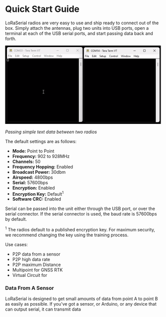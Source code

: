 # Quick Start Guide

LoRaSerial radios are very easy to use and ship ready to connect out of the box. Simply attach the antennas, plug two units into USB ports, open a terminal at each of the USB serial ports, and start passing data back and forth.

![Passing text between two terminals](Original/SparkFun%20LoRaSerial%20-%20P2P%20Serial%20Terminals.gif)

*Passing simple text data between two radios*

The default settings are as follows:

* **Mode:** Point to Point
* **Frequency:** 902 to 928MHz
* **Channels:** 50
* **Frequency Hopping:** Enabled
* **Broadcast Power:** 30dbm
* **Airspeed:** 4800bps
* **Serial:** 57600bps
* **Encryption:** Enabled
* **Encryption Key:** Default<sup>1</sup>
* **Software CRC:** Enabled

Serial can be passed into the unit either through the USB port, or over the serial connector. If the serial connector is used, the baud rate is 57600bps by default.

<sup>1</sup> The radios default to a published encryption key. For maximum security, we recommend changing the key using the training process.

Use cases:

* P2P data from a sensor
* P2P high data rate
* P2P maximum Distance
* Multipoint for GNSS RTK
* Virtual Circuit for 

### Data From A Sensor

LoRaSerial is designed to get small amounts of data from point A to point B as easily as possible. If you've got a sensor, or Arduino, or any device that can output serial, it can transmit data 